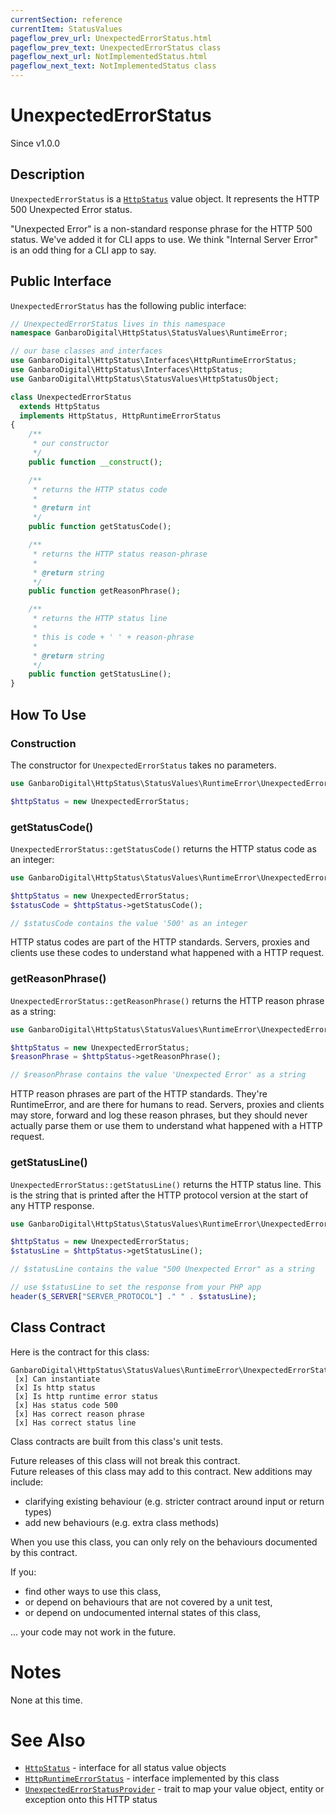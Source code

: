 ```yaml
---
currentSection: reference
currentItem: StatusValues
pageflow_prev_url: UnexpectedErrorStatus.html
pageflow_prev_text: UnexpectedErrorStatus class
pageflow_next_url: NotImplementedStatus.html
pageflow_next_text: NotImplementedStatus class
---
```


# UnexpectedErrorStatus

<div class="callout info">
Since v1.0.0
</div>

## Description

`UnexpectedErrorStatus` is a [`HttpStatus`](../Interfaces/HttpStatus.html) value object. It represents the HTTP 500 Unexpected Error status.

"Unexpected Error" is a non-standard response phrase for the HTTP 500 status. We've added it for CLI apps to use. We think "Internal Server Error" is an odd thing for a CLI app to say.

## Public Interface

`UnexpectedErrorStatus` has the following public interface:

```php
// UnexpectedErrorStatus lives in this namespace
namespace GanbaroDigital\HttpStatus\StatusValues\RuntimeError;

// our base classes and interfaces
use GanbaroDigital\HttpStatus\Interfaces\HttpRuntimeErrorStatus;
use GanbaroDigital\HttpStatus\Interfaces\HttpStatus;
use GanbaroDigital\HttpStatus\StatusValues\HttpStatusObject;

class UnexpectedErrorStatus
  extends HttpStatus
  implements HttpStatus, HttpRuntimeErrorStatus
{
    /**
     * our constructor
     */
    public function __construct();

    /**
     * returns the HTTP status code
     *
     * @return int
     */
    public function getStatusCode();

    /**
     * returns the HTTP status reason-phrase
     *
     * @return string
     */
    public function getReasonPhrase();

    /**
     * returns the HTTP status line
     *
     * this is code + ' ' + reason-phrase
     *
     * @return string
     */
    public function getStatusLine();
}
```

## How To Use

### Construction

The constructor for `UnexpectedErrorStatus` takes no parameters.

```php
use GanbaroDigital\HttpStatus\StatusValues\RuntimeError\UnexpectedErrorStatus;

$httpStatus = new UnexpectedErrorStatus;
```

### getStatusCode()

`UnexpectedErrorStatus::getStatusCode()` returns the HTTP status code as an integer:

```php
use GanbaroDigital\HttpStatus\StatusValues\RuntimeError\UnexpectedErrorStatus;

$httpStatus = new UnexpectedErrorStatus;
$statusCode = $httpStatus->getStatusCode();

// $statusCode contains the value '500' as an integer
```

HTTP status codes are part of the HTTP standards. Servers, proxies and clients use these codes to understand what happened with a HTTP request.

### getReasonPhrase()

`UnexpectedErrorStatus::getReasonPhrase()` returns the HTTP reason phrase as a string:

```php
use GanbaroDigital\HttpStatus\StatusValues\RuntimeError\UnexpectedErrorStatus;

$httpStatus = new UnexpectedErrorStatus;
$reasonPhrase = $httpStatus->getReasonPhrase();

// $reasonPhrase contains the value 'Unexpected Error' as a string
```

HTTP reason phrases are part of the HTTP standards. They're RuntimeError, and are there for humans to read. Servers, proxies and clients may store, forward and log these reason phrases, but they should never actually parse them or use them to understand what happened with a HTTP request.

### getStatusLine()

`UnexpectedErrorStatus::getStatusLine()` returns the HTTP status line. This is the string that is printed after the HTTP protocol version at the start of any HTTP response.

```php
use GanbaroDigital\HttpStatus\StatusValues\RuntimeError\UnexpectedErrorStatus;

$httpStatus = new UnexpectedErrorStatus;
$statusLine = $httpStatus->getStatusLine();

// $statusLine contains the value "500 Unexpected Error" as a string

// use $statusLine to set the response from your PHP app
header($_SERVER["SERVER_PROTOCOL"] ." " . $statusLine);
```

## Class Contract

Here is the contract for this class:

    GanbaroDigital\HttpStatus\StatusValues\RuntimeError\UnexpectedErrorStatus
     [x] Can instantiate
     [x] Is http status
     [x] Is http runtime error status
     [x] Has status code 500
     [x] Has correct reason phrase
     [x] Has correct status line

Class contracts are built from this class's unit tests.

<div class="callout success">
Future releases of this class will not break this contract.
</div>

<div class="callout info" markdown="1">
Future releases of this class may add to this contract. New additions may include:

* clarifying existing behaviour (e.g. stricter contract around input or return types)
* add new behaviours (e.g. extra class methods)
</div>

<div class="callout warning" markdown="1">
When you use this class, you can only rely on the behaviours documented by this contract.

If you:

* find other ways to use this class,
* or depend on behaviours that are not covered by a unit test,
* or depend on undocumented internal states of this class,

... your code may not work in the future.
</div>

# Notes

None at this time.

# See Also

* [`HttpStatus`](../Interfaces/HttpStatus.html) - interface for all status value objects
* [`HttpRuntimeErrorStatus`](../Interfaces/HttpRuntimeErrorStatus.html) - interface implemented by this class
* [`UnexpectedErrorStatusProvider`](../StatusProviders/UnexpectedErrorStatusProvider.html) - trait to map your value object, entity or exception onto this HTTP status
